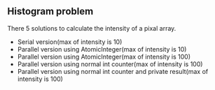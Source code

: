 ## Histogram problem
There 5 solutions to calculate the intensity of a pixal array.
 + Serial version(max of intensity is 10)
 + Parallel version using AtomicInteger(max of intensity is 10)
 + Parallel version using AtomicInteger(max of intensity is 100)
 + Parallel version using normal int counter(max of intensity is 100)
 + Parallel version using normal int counter and private result(max of intensity is 100)

